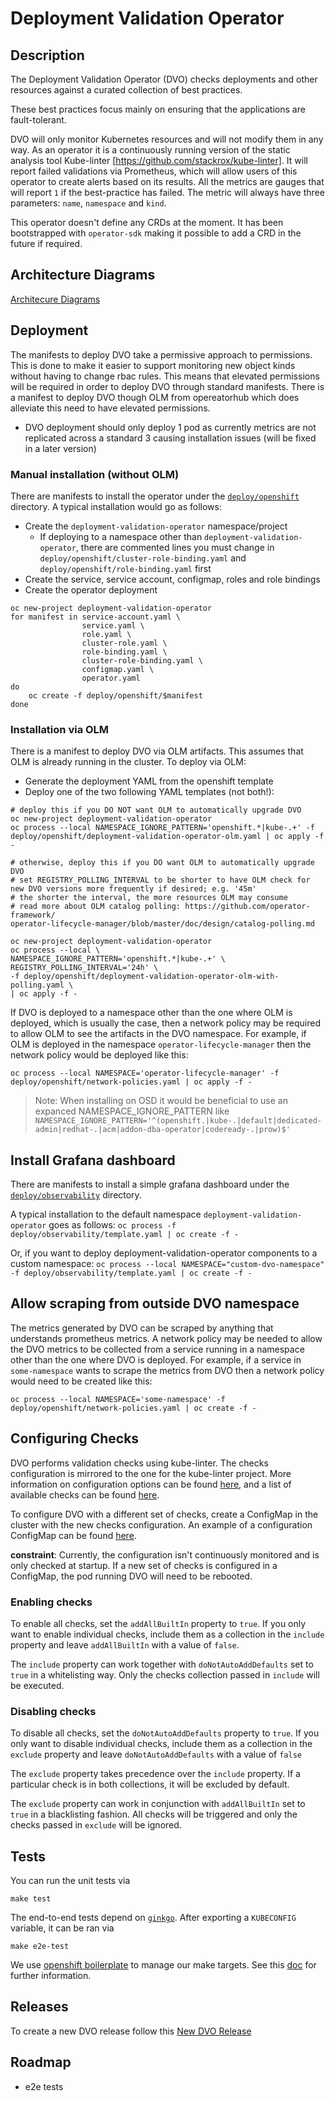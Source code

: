 # Deployment Validation Operator

## Description

The Deployment Validation Operator (DVO) checks deployments and other resources against a curated collection of best practices. 

These best practices focus mainly on ensuring that the applications are fault-tolerant.

DVO will only monitor Kubernetes resources and will not modify them in any way. As an operator it is a continuously running version of the static analysis tool Kube-linter [https://github.com/stackrox/kube-linter]. It will report failed validations via Prometheus, which will allow users of this operator to create alerts based on its results. All the metrics are gauges that will report `1` if the best-practice has failed. The metric will always have three parameters: `name`, `namespace` and `kind`. 

This operator doesn't define any CRDs at the moment. It has been bootstrapped with `operator-sdk` making it possible to add a CRD in the future if required.

## Architecture Diagrams

[Architecure Diagrams](./docs/architecture.md)

## Deployment

The manifests to deploy DVO take a permissive approach to permissions.  This is done to make it easier to support monitoring new object kinds without having to change rbac rules.  This means that elevated permissions will be required in order to deploy DVO through standard manifests.  There is a manifest to deploy DVO though OLM from opereatorhub which does alleviate this need to have elevated permissions.

* DVO deployment should only deploy 1 pod as currently metrics are not replicated across a standard 3 causing installation issues (will be fixed in a later version)

### Manual installation (without OLM)

There are manifests to install the operator under the [`deploy/openshift`](deploy/openshift) directory. A typical installation would go as follows:

* Create the `deployment-validation-operator` namespace/project
    * If deploying to a namespace other than `deployment-validation-operator`, there are commented lines you must change in `deploy/openshift/cluster-role-binding.yaml` and `deploy/openshift/role-binding.yaml` first
* Create the service, service account, configmap, roles and role bindings
* Create the operator deployment

```
oc new-project deployment-validation-operator
for manifest in service-account.yaml \
                service.yaml \
                role.yaml \
                cluster-role.yaml \
                role-binding.yaml \
                cluster-role-binding.yaml \
                configmap.yaml \
                operator.yaml
do
    oc create -f deploy/openshift/$manifest
done
```

### Installation via OLM

There is a manifest to deploy DVO via OLM artifacts.  This assumes that OLM is already running in the cluster.  To deploy via OLM:

* Generate the deployment YAML from the openshift template
* Deploy one of the two following YAML templates (not both!):

```
# deploy this if you DO NOT want OLM to automatically upgrade DVO
oc new-project deployment-validation-operator
oc process --local NAMESPACE_IGNORE_PATTERN='openshift.*|kube-.+' -f deploy/openshift/deployment-validation-operator-olm.yaml | oc apply -f -
```

```
# otherwise, deploy this if you DO want OLM to automatically upgrade DVO
# set REGISTRY_POLLING_INTERVAL to be shorter to have OLM check for new DVO versions more frequently if desired; e.g. '45m'
# the shorter the interval, the more resources OLM may consume
# read more about OLM catalog polling: https://github.com/operator-framework/
operator-lifecycle-manager/blob/master/doc/design/catalog-polling.md

oc new-project deployment-validation-operator
oc process --local \
NAMESPACE_IGNORE_PATTERN='openshift.*|kube-.+' \
REGISTRY_POLLING_INTERVAL='24h' \
-f deploy/openshift/deployment-validation-operator-olm-with-polling.yaml \
| oc apply -f -
```

If DVO is deployed to a namespace other than the one where OLM is deployed, which is usually the case, then a network policy may be required to allow OLM to see the artifacts in the DVO namespace.  For example, if OLM is deployed in the namespace `operator-lifecycle-manager` then the network policy would be deployed like this:

```
oc process --local NAMESPACE='operator-lifecycle-manager' -f deploy/openshift/network-policies.yaml | oc apply -f -
```

> Note: When installing on OSD it would be beneficial to use an expanced NAMESPACE_IGNORE_PATTERN like
`NAMESPACE_IGNORE_PATTERN='^(openshift.|kube-.|default|dedicated-admin|redhat-.|acm|addon-dba-operator|codeready-.|prow)$'`

## Install Grafana dashboard

There are manifests to install a simple grafana dashboard under the [`deploy/observability`](deploy/observability) directory.

A typical installation to the default namespace `deployment-validation-operator` goes as follows:
`oc process -f deploy/observability/template.yaml | oc create -f -`

Or, if you want to deploy deployment-validation-operator components to a custom namespace:
`oc process --local NAMESPACE="custom-dvo-namespace" -f deploy/observability/template.yaml | oc create -f -`

## Allow scraping from outside DVO namespace

The metrics generated by DVO can be scraped by anything that understands prometheus metrics.  A network policy may be needed to allow the DVO metrics to be collected from a service running in a namespace other than the one where DVO is deployed.  For example, if a service in `some-namespace` wants to scrape the metrics from DVO then a network policy would need to be created like this:

```
oc process --local NAMESPACE='some-namespace' -f deploy/openshift/network-policies.yaml | oc create -f -
```

## Configuring Checks

DVO performs validation checks using kube-linter. The checks configuration is mirrored to the one for the kube-linter project. More information on configuration options can be found [here](https://github.com/stackrox/kube-linter/blob/main/docs/configuring-kubelinter.md), and a list of available checks  can be found [here](https://github.com/stackrox/kube-linter/blob/main/docs/generated/checks.md).

To configure DVO with a different set of checks, create a ConfigMap in the cluster with the new checks configuration. An example of a configuration ConfigMap can be found [here](./deploy/openshift/configmap.yaml).

**constraint**: Currently, the configuration isn't continuously monitored and is only checked at startup. If a new set of checks is configured in a ConfigMap, the pod running DVO will need to be rebooted.

### Enabling checks

To enable all checks, set the `addAllBuiltIn` property to `true`. If you only want to enable individual checks, include them as a collection in the `include` property and leave `addAllBuiltIn` with a value of `false`.

The `include` property can work together with `doNotAutoAddDefaults` set to `true` in a whitelisting way. Only the checks collection passed in `include` will be executed.

### Disabling checks

To disable all checks, set the `doNotAutoAddDefaults` property to `true`. If you only want to disable individual checks, include them as a collection in the `exclude` property and leave `doNotAutoAddDefaults` with a value of `false`

The `exclude` property takes precedence over the `include` property. If a particular check is in both collections, it will be excluded by default.

The `exclude` property can work in conjunction with `addAllBuiltIn` set to `true` in a blacklisting fashion. All checks will be triggered and only the checks passed in `exclude` will be ignored.

## Tests

You can run the unit tests via

```
make test
```

The end-to-end tests depend on [`ginkgo`](https://onsi.github.io/ginkgo/#installing-ginkgo). After exporting a `KUBECONFIG` variable, it can be ran via

```
make e2e-test
```

We use [openshift boilerplate](https://github.com/openshift/boilerplate) to manage our make targets. See this [doc](https://github.com/openshift/boilerplate/blob/master/boilerplate/openshift/golang-osd-operator/README.md) for further information.


## Releases

To create a new DVO release follow this [New DVO Release](./docs/new-releases.md)

## Roadmap

- e2e tests
